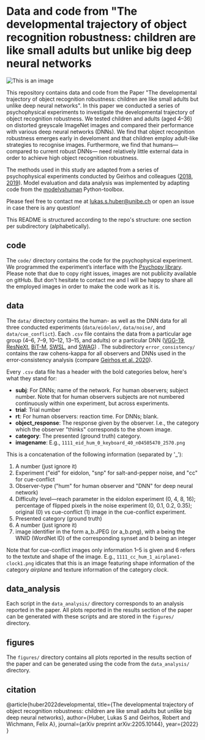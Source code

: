 # Data and code from "The developmental trajectory of object recognition robustness: children are like small adults but unlike big deep neural networks

![This is an image](https://github.com/wichmann-lab/robustness-development/blob/main/figures/color_theme.png)

This repository contains data and code from the Paper "The developmental trajectory of object recognition robustness: children are like small adults but unlike deep neural networks". In this paper we conducted a series of psychophysical experiments to investigate the developmental trajectory of object recognition robustness. We tested children and adults (aged 4–36) on distorted greyscale ImageNet images and compared their performance with various deep neural networks (DNNs). We find that object recognition robustness emerges early in develoment and that children employ adult-like strategies to recognise images. Furthermore, we find that humans—compared to current robust DNNs— need relatively little external data in order to achieve high object recognition robustness. 

The methods used in this study are adapted from a series of psychophysical experiments conducted by Geirhos and colleagues ([2018](https://papers.nips.cc/paper/2018/file/0937fb5864ed06ffb59ae5f9b5ed67a9-Paper.pdf), [2019](https://arxiv.org/pdf/1811.12231.pdf)). Model evaluation and data analysis was implemented by adapting code from the [modelvshuman](https://github.com/bethgelab/model-vs-human) Python-toolbox.

Please feel free to contact me at lukas.s.huber@unibe.ch or open an issue in case there is any question! 

This README is structured according to the repo's structure: one section per subdirectory (alphabetically).

## code

The `code/` directory contains the code for the psychophysical experiment. We programmed the experiment’s interface with the [Psychopy library](https://doi.org/10.3758/s13428-018-01193-y). Please note that due to copy right issues, images are not publicity available on gitHub. But don't hesitate to contact me and I will be happy to share all the employed images in order to make the code work as it is. 

## data 

The `data/` directory contains the human- as well as the DNN data for all three conducted experiments (`data/eidolon/`, `data/noise/`, and `data/cue_conflict`). Each `.csv` file contains the data from a particular age group (4–6, 7–9, 10–12, 13–15, and adults) or a particular DNN ([VGG-19](https://arxiv.org/abs/1409.1556), [ResNeXt](https://openaccess.thecvf.com/content_cvpr_2017/papers/Xie_Aggregated_Residual_Transformations_CVPR_2017_paper.pdf), [BiT-M](https://arxiv.org/pdf/1912.11370.pdf), [SWSL](https://arxiv.org/pdf/1905.00546.pdf), and [SWAG](https://arxiv.org/pdf/2201.08371.pdf)) . The subdirectory `error_consistency/` contains the raw cohens-kappa for all observers and DNNs used in the error-consistency analysis (compare [Geirhos et al. 2020](https://proceedings.neurips.cc/paper/2020/hash/9f6992966d4c363ea0162a056cb45fe5-Abstract.html)).

Every `.csv` data file has a header with the bold categories below, here's what they stand for:

- __subj__: For DNNs; name of the network. For human observers; subject number. Note that for human observers subjects are not numbered continuously within one experiment, but across experiments.
- __trial__: Trial number
- __rt__: For human observers: reaction time. For DNNs; blank.
- __object_response__: The response given by the observer. I.e., the category which the observer "thinks" corresponds to the shown image.
- __category__: The presented (ground truth) category.
- __imagename__:  E.g., `1111_eid_hum_0_keyboard_40_n04505470_2570.png`

This is a concatenation of the following information (separated by '_'):

1. A number (just ignore it)
2. Experiment ("eid" for eidolon, "snp" for salt-and-pepper noise, and "cc" for cue-conflict
3. Observer-type ("hum" for human observer and "DNN" for deep neural network)
4. Difficulty level—reach parameter in the eidolon experiment (0, 4, 8, 16); percentage of flipped pixels in the noise experiment (0, 0.1, 0.2, 0.35); original (0) vs cue-conflict (1) image in the cue-conflict experiment.
5. Presented category (ground truth)
6. A number (just ignore it)
7. image identifier in the form a_b.JPEG (or a_b.png), with a being the WNID (WordNet ID) of the corresponding synset and b being an integer

Note that for cue-conflict images only information 1–5 is given and 6 refers to the textute and shape of the image. E.g., `1111_cc_hum_1_airplane1-clock1.png` idicates that this is an image featuring shape information of the category _airplane_ and texture information of the category _clock_.

## data_analysis

Each script in the `data_analysis/` directory corresponds to an analysis reported in the paper. All plots reported in the results section of the paper can be generated with these scripts and are stored in the `figures/` directory.

## figures

The `figures/` directory contains all plots reported in the results section of the paper and can be generated using the code from the `data_analysis/` directory.

## citation

@article{huber2022developmental,
  title={The developmental trajectory of object recognition robustness: children are like small adults but unlike big deep neural networks},
  author={Huber, Lukas S and Geirhos, Robert and Wichmann, Felix A},
  journal={arXiv preprint arXiv:2205.10144},
  year={2022}
}

